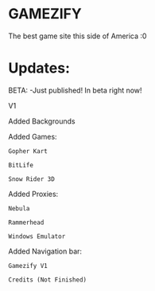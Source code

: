 # GAMEZIFY
The best game site this side of America :0

# Updates:
BETA:
-Just published! In beta right now!

V1

  Added Backgrounds

  Added Games:

    Gopher Kart
  
    BitLife
  
    Snow Rider 3D
  
  Added Proxies:

    Nebula
  
    Rammerhead
  
    Windows Emulator
  
  Added Navigation bar:

    Gamezify V1
  
    Credits (Not Finished)
  

